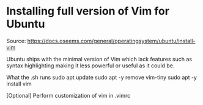 # Installing full version of Vim for Ubuntu
Source: https://docs.oseems.com/general/operatingsystem/ubuntu/install-vim

Ubuntu ships with the minimal version of Vim which lack features such as syntax highlighting making it less powerful or useful as it could be.

What the .sh runs
sudo apt update
sudo apt -y remove vim-tiny
sudo apt -y install vim

[Optional]
Perform customization of vim in .vimrc
